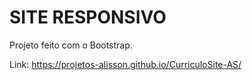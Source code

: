 # SITE RESPONSIVO

Projeto feito com o Bootstrap.

Link: https://projetos-alisson.github.io/CurriculoSite-AS/

